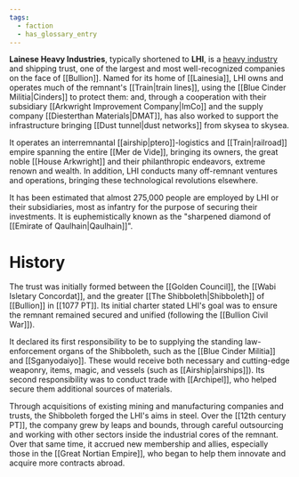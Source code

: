 ```yaml
---
tags:
  - faction
  - has_glossary_entry
---
```


**Lainese Heavy Industries**, typically shortened to **LHI**, is a [heavy industry](https://en.wikipedia.org/wiki/Heavy_industry) and shipping trust, one of the largest and most well-recognized companies on the face of [[Bullion]]. Named for its home of [[Lainesia]], LHI owns and operates much of the remnant's [[Train|train lines]], using the [[Blue Cinder Militia|Cinders]] to protect them: and, through a cooperation with their subsidiary [[Arkwright Improvement Company|ImCo]] and the supply company [[Diesterthan Materials|DMAT]], has also worked to support the infrastructure bringing [[Dust tunnel|dust networks]] from skysea to skysea. 

It operates an interremnantal [[airship|ptero]]-logistics and [[Train|railroad]] empire spanning the entire [[Mer de Vide]], bringing its owners, the great noble [[House Arkwright]] and their philanthropic endeavors, extreme renown and wealth. In addition, LHI conducts many off-remnant ventures and operations, bringing these technological revolutions elsewhere. 

It has been estimated that almost 275,000 people are employed by LHI or their subsidiaries, most as infantry for the purpose of securing their investments. It is euphemistically known as the "sharpened diamond of [[Emirate of Qaulhain|Qaulhain]]".

# History
The trust was initially formed between the [[Golden Council]], the [[Wabi Isletary Concordat]], and the greater [[The Shibboleth|Shibboleth]] of [[Bullion]] in [[1077 PT]]. Its initial charter stated LHI's goal was to ensure the remnant remained secured and unified (following the [[Bullion Civil War]]). 

It declared its first responsibility to be to supplying the standing law-enforcement organs of the Shibboleth, such as the [[Blue Cinder Militia]] and [[Sganyodaiyo]]. These would receive both necessary and cutting-edge weaponry, items, magic, and vessels (such as [[Airship|airships]]). Its second responsibility was to conduct trade with [[Archipel]], who helped secure them additional sources of materials.

Through acquisitions of existing mining and manufacturing companies and trusts, the Shibboleth forged the LHI's aims in steel. Over the [[12th century PT]], the company grew by leaps and bounds, through careful outsourcing and working with other sectors inside the industrial cores of the remnant. Over that same time, it accrued new membership and allies, especially those in the [[Great Nortian Empire]], who began to help them innovate and acquire more contracts abroad.